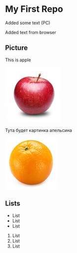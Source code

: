 # My First Repo

Added some text (PC)

Added text from browser

## Picture

This is apple

![Apple](apple.png)

Тута будет картинка апельсина

![Orange](orange.jpg)

## Lists

* List
* List
* List

1. List
2. List
3. List